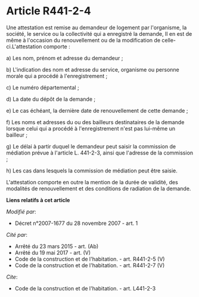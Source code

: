 # Article R441-2-4

Une attestation est remise au demandeur de logement par l'organisme, la société, le service ou la collectivité qui a
enregistré la demande, Il en est de même à l'occasion du renouvellement ou de la modification de celle-ci.L'attestation
comporte : 

a) Les nom, prénom et adresse du demandeur ; 

b) L'indication des nom et adresse du service, organisme ou personne morale qui a procédé à l'enregistrement ; 

c) Le numéro départemental ; 

d) La date du dépôt de la demande ; 

e) Le cas échéant, la dernière date de renouvellement de cette demande ; 

f) Les noms et adresses du ou des bailleurs destinataires de la demande lorsque celui qui a procédé à l'enregistrement n'est
pas lui-même un bailleur ; 

g) Le délai à partir duquel le demandeur peut saisir la commission de médiation prévue à l'article L. 441-2-3, ainsi que
l'adresse de la commission ; 

h) Les cas dans lesquels la commission de médiation peut être saisie.

L'attestation comporte en outre la mention de la durée de validité, des modalités de renouvellement et des conditions de
radiation de la demande.

**Liens relatifs à cet article**

_Modifié par_:

  - Décret n°2007-1677 du 28 novembre 2007 - art. 1

_Cité par_:

  - Arrêté du 23 mars 2015 - art. (Ab)
  - Arrêté du 19 mai 2017 - art. (V)
  - Code de la construction et de l'habitation. - art. R441-2-5 (V)
  - Code de la construction et de l'habitation. - art. R441-2-7 (V)

_Cite_:

  - Code de la construction et de l'habitation. - art. L441-2-3
